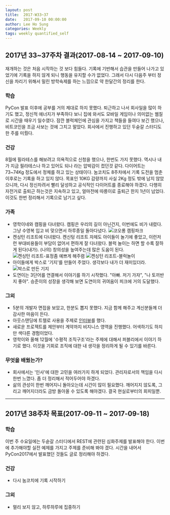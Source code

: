 ```yaml
---
layout: post
title:  2017-W33~37
date:   2017-09-10 00:00:00
author: Lee Ho Sung
categories: Weekly
tags: weekly quantified_self
---
```


## 2017년 33~37주차 결과(2017-08-14 ~ 2017-09-10)

재개하는 것은 처음 시작하는 것 보다 힘들다. 기록에 기반해서 습관을 만들어 나가고 있었기에 기록을 하지 않게 되니 행동을 유지할 수가 없었다. 그래서 다시 다음주 부터 정신을 차리기 위해서 밀린 방학숙제를 하는 느낌으로 약 한달간의 정리를 한다.

### 학습

PyCon 발표 이후에 공부를 거의 제대로 하지 못했다. 퇴근하고 나서 회사일을 많이 하기도 했고, 정신적 에너지가 부족하다 보니 집에 와서도 모바일 게임이나 의미없는 웹질로 시간을 때우기 일수였다. 잠깐 블럭체인에 관심을 가지고 책들을 들여다 보긴 했으나, 비트코인을 조금 사보는 것에 그치고 말았다. 회사에서 진행하고 있던 두숟갈 스터디도 한 주를 미뤘다. 

### 건강 

8월에 필라테스를 해보려고 의욕적으로 신청을 했으나, 한번도 가지 못했다. 역시나 내가 지금 필라테스나 하고 있어도 되나 라는 압박감이 컸던것 같다. 다이어트는 73~74Kg 정도에서 정체를 하고 있는 상태이다. 눔코치도 8주차에서 기록 도전을 멈춘 이후로는 기록을 하고 있지 않다. 목표인 10KG 감량까지 사실 2Kg 정도 밖에 남지 않았으니까, 다시 정신차려서 빨리 달성하고 공식적인 다이어트를 종료해야 하겠다. 다행히 자전거로 출퇴근 하는것은 지속하고 있고, 얼마전에 따릉이로 출퇴근 한지 1년이 넘었다. 이것도 한번 정리해서 기록으로 남기고 싶다.

### 가족 

* 영학이네와 캠핑을 다녀왔다. 캠핑은 우리의 길이 아닌건지, 이번에도 비가 내렸다. 그냥 수영복 입고 비 맞으면서 하루종일 돌아다녔다. 
![코오롱 캠핑파크](/assets/2017-W33-1.jpg)
* 켄싱턴 리조트에 다녀왔다. 켄신텅 리조트 자체도 아이들이 놀기에 좋았고, 이런저런 부대비용들이 부담이 없어서 편하게 잘 다녀왔다. 블럭 놀이는 하면 할 수록 잘하게 된다(내가). (나의) 창의성을 높여주는데 많은 도움이 된다.
![켄싱턴 리조트-표정좀 예쁘게 해주렴](/assets/2017-W33-2.jpg)
![켄싱턴 리조트-블럭놀이](/assets/2017-W33-3.jpg)
* 아이들에게 박스로 '기지'를 만들어 주었다. 생각보다 내가 더 재미있더라.
![박스로 만든 기지](/assets/2017-W33-4.jpg)
* 도연이는 3단어를 연결해서 이야기를 하기 시작했다. "아빠. 저기 가자", "나 토끼반지 좋아". 승준이의 성장을 생각해 보면 도연이의 귀여움이 피크에 거의 도달했다.

### 그외

* 5분의 개발자 면접을 보았고, 한분도 뽑지 못했다. 지금 함께 해주고 계신분들께 더 감사한 마음이 든다. 
* 아웃스탠딩에 트렐로 사용을 주제로 [인터뷰](https://outstanding.kr/trello20170824/)를 했다. 
* 새로운 프로젝트를 제안부터 계약까지 비지니스 영역을 진행했다. 어색하기도 하지만 색다른 경험이었다.
* 영학이와 올해 12월에 '수평적 조직구조'라는 주제에 대해서 퍼블리에서 이야기 하기로 했다. 이것을 기회로 조직에 대한 내 생각을 정리하게 될 수 있기를 바른다. 

### 무엇을 배웠는가? 

* 회사에서는 '인사'에 대한 고민을 여러가지 하게 되었다. 관리자로서의 책임을 다시 한번 느꼈다. 좀 더 정리해서 적어두어야 하겠다.
* 삶의 관성이 한번 깨어지니 돌아오는데 시간이 많이 필요했다. 깨어지지 않도록, 그리고 깨어지더라도 금방 돌아올 수 있도록 해야겠다. 결국 현실로부터의 회피일뿐. 

---

## 2017년 38주차 목표(2017-09-11 ~ 2017-09-18)

### 학습

이번 주 수요일에는 두숟갈 스터디에서 REST에 관련된 심화주제를 발표해야 한다. 이번에 추가해야할 실전 예제를 가지고 주제를 준비해 봐야 겠다. 시간을 내어서 PyCon2017에서 발표했던 것들도 글로 정리해야 하겠다.

### 건강

* 다시 눔코치에 기록 시작하기

### 그외

* 멀리 보지 않고, 하루하루에 집중하기
